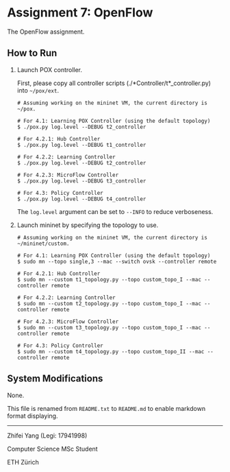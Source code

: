 # Assignment 7: OpenFlow

The OpenFlow assignment.

## How to Run

1. Launch POX controller.

    First, please copy all controller scripts (./\*Controller/t\*_controller.py) into `~/pox/ext`.
    
    ```
    # Assuming working on the mininet VM, the current directory is ~/pox.
    
    # For 4.1: Learning POX Controller (using the default topology)
    $ ./pox.py log.level --DEBUG t2_controller
    
    # For 4.2.1: Hub Controller
    $ ./pox.py log.level --DEBUG t1_controller
    
    # For 4.2.2: Learning Controller
    $ ./pox.py log.level --DEBUG t2_controller
    
    # For 4.2.3: MicroFlow Controller
    $ ./pox.py log.level --DEBUG t3_controller
    
    # For 4.3: Policy Controller
    $ ./pox.py log.level --DEBUG t4_controller
    ```


    The `log.level` argument can be set to `--INFO` to reduce verboseness.

2. Launch mininet by specifying the topology to use.

    ```
    # Assuming working on the mininet VM, the current directory is ~/mininet/custom.
    
    # For 4.1: Learning POX Controller (using the default topology)
    $ sudo mn --topo single,3 --mac --switch ovsk --controller remote
    
    # For 4.2.1: Hub Controller
    $ sudo mn --custom t1_topology.py --topo custom_topo_I --mac --controller remote
    
    # For 4.2.2: Learning Controller
    $ sudo mn --custom t2_topology.py --topo custom_topo_I --mac --controller remote
    
    # For 4.2.3: MicroFlow Controller
    $ sudo mn --custom t3_topology.py --topo custom_topo_I --mac --controller remote
    
    # For 4.3: Policy Controller
    $ sudo mn --custom t4_topology.py --topo custom_topo_II --mac --controller remote
    ```

## System Modifications

None.

This file is renamed from `README.txt` to `README.md` to enable markdown format displaying.

---
Zhifei Yang (Legi: 17941998)

Computer Science MSc Student

ETH Zürich

